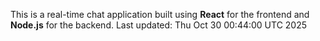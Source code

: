 This is a real-time chat application built using **React** for the frontend and **Node.js** for the backend.
Last updated: Thu Oct 30 00:44:00 UTC 2025
